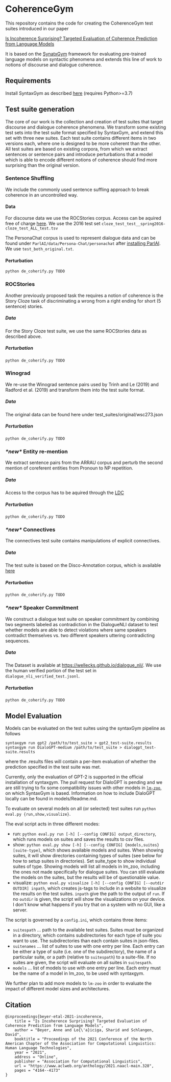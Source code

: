 # CoherenceGym

This repository contains the code for creating the CoherenceGym test suites introduced in our paper 

[Is Incoherence Surprising? Targeted Evaluation of Coherence Prediction from Language Models](https://www.aclweb.org/anthology/2021.naacl-main.328/) 

It is based on the [SynatxGym](https://cpllab.github.io/syntaxgym-core/) framework for evaluating pre-trained language models on syntactic phenomena and extends this line of work to notions of discourse and dialogue coherence.

## Requirements

Install SyntaxGym as described [here](https://cpllab.github.io/syntaxgym-core/) (requires Python>=3.7)

## Test suite generation

The core of our work is the collection and creation of test suites that target discourse and dialogue coherence phenomena.
We transform some existing test sets into the test suite format specified by SyntaxGym, and extend this set with three new suites.
Each test suite contains different items in two versions each, where one is designed to be more coherent than the other.
All test suites are based on existing corpora, from which we extract sentences or sentence pairs and introduce perturbations that a model
which is able to encode different notions of coherence should find more surprising than the original version.

### Sentence Shuffling
We include the commonly used sentence suffling approach to break coherence in an uncontrolled way.

#### Data
For discourse data we use the ROCStories corpus. Access can be aquired free of charge [here](https://www.cs.rochester.edu/nlp/rocstories/). We use the 2016 test set ```cloze_test_test__spring2016-cloze_test_ALL_test.tsv```

The PersonaChat corpus is used to represent dialogue data and can be found under ```ParlAI/data/Persona-Chat/personachat``` after [installing ParlAI](https://github.com/facebookresearch/ParlAI#installing-parlai). We use ```test_both_original.txt```.

#### Perturbation
```python de_coherify.py TODO```

### ROCStories
Another previously proposed task the requires a notion of coherence is the Story Cloze task of discriminating a wrong from a right ending for short (5 sentence) stories.
##### Data
For the Story Cloze test suite, we use the same ROCStories data as described above.
##### Perturbation
```python de_coherify.py TODO```

### Winograd
We re-use the Winograd sentence pairs used by Trinh and Le (2019) and Radford et al. (2019) and transform them into the test suite format.
##### Data
The original data can be found here under test_suites/original/wsc273.json
##### Perturbation
```python de_coherify.py TODO```

### *\*new\** Entity re-mention
We extract sentence pairs from the ARRAU corpus and perturb the second mention of coreferent entities from Pronoun to NP repetition.
##### Data
Access to the corpus has to be aquired through the [LDC](https://catalog.ldc.upenn.edu/LDC2013T22)
##### Perturbation
```python de_coherify.py TODO```

### *\*new\** Connectives
The connectives test suite contains manipulations of explicit connectives.
##### Data
The test suite is based on the Disco-Annotation corpus, which is available [here](https://www.idiap.ch/dataset/Disco-Annotation)
##### Perturbation
```python de_coherify.py TODO```

### *\*new\** Speaker Commitment
We construct a dialogue test suite on speaker commitment by combining two segments labeled as contradiction in the DialogueNLI dataset to test whether models are able to detect violations where same speakers contradict themselves vs. two different speakers uttering contradicting sequences.
##### Data
The Dataset is available at https://wellecks.github.io/dialogue_nli/. We use the human verified portion of the test set in ```dialogue_nli_verified_test.jsonl```.
##### Perturbation
```python de_coherify.py TODO```

## Model Evaluation

Models can be evaluated on the test suites using the syntaxGym pipeline as follows

```
syntaxgym run gpt2 /path/to/test_suite > gpt2_test-suite.results
syntaxgym run DialoGPT-medium /path/to/test_suite > dialogpt_test-suite.results
```
where the .results files will contain a per-item evaluation of whether the prediction specified in the test suite was met.

Currently, only the evaluation of GPT-2 is supported in the official installation of syntaxgym. The pull request for DialoGPT is pending and we are still trying to fix some compatibility issues with other models in [`lm-zoo`](https://cpllab.github.io/lm-zoo/), on which SyntaxGym is based. Information on how to include DialoGPT locally can be found in models/Readme.md. 

To evaluate on several models on all (or selected) test suites run
```python eval.py {run,show,visualize}```.

The eval script acts in three different modes:
* run: ```python eval.py run [-h] [--config CONFIG] output_directory```, which runs models on suites and saves the results to csv files.
* show: ```python eval.py show [-h] [--config CONFIG] {models,suites} [suite-type]```, which shows available models and suites. When showing suites, it will show directories containing types of suites (see below for how to setup suites in directories). Set suite_type to show individual suites of type. Showing models will list all models in lm_zoo, including the ones not made specifically for dialogue suites. You can still evaluate the models on the suites, but the results will be of questionable value.
* visualize: ```python eval.py visualize [-h] [--config CONFIG] [--outdir OUTDIR] inpath```, which creates js-tags to include in a website to visualize the results on the test suites. ```inpath``` give the path to the output of ```run```. If no ```outdir``` is given, the script will show the visualizations on your device. I don't know what happens if you try that on a system with no GUI, like a server.

The script is governed by a ```config.ini```, which contains three items:
* ```suitespath``` ... path to the available test suites. Suites must be organized in a directory, which contains subdirectories for each type of suite you want to use. The subdirectories than each contain suites in json-files.
* ```suitenames``` ... list of suites to use with one entry per line. Each entry can be either a type of suite (i.e. one of the subdirectory), the name of a particular suite, or a path (relative to ```suitespath```) to a suite-file. If no suites are given, the script will evaluate on all suites in ```suitespath```.
* ```models``` ... list of models to use with one entry per line. Each entry must be the name of a model in lm_zoo, to be used with syntaxgym.

We further plan to add more models to `lm-zoo` in order to evaluate the impact of different model sizes and architectures. 


## Citation
```
@inproceedings{beyer-etal-2021-incoherence,
    title = "Is Incoherence Surprising? Targeted Evaluation of Coherence Prediction from Language Models",
    author = "Beyer, Anne and Lo{\'a}iciga, Sharid and Schlangen, David",
    booktitle = "Proceedings of the 2021 Conference of the North American Chapter of the Association for Computational Linguistics: Human Language Technologies",
    year = "2021",
    address = "Online",
    publisher = "Association for Computational Linguistics",
    url = "https://www.aclweb.org/anthology/2021.naacl-main.328",
    pages = "4164--4173"
}
```
